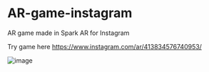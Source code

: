 # AR-game-instagram
AR game made in Spark AR for Instagram

Try game here https://www.instagram.com/ar/413834576740953/

![image](https://github.com/MoonLightFoxKs/AR-game-instagram/blob/main/dfsjkl%20(1).gif)
